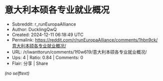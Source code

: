 # 意大利本硕各专业就业概况

- Subreddit: r_runEuropaAlliance
- Author: DucklingQwQ
- Created: 2024-12-11 06:18:49 UTC
- Permalink: https://reddit.com/r/runEuropaAlliance/comments/1hbn9ck/意大利本硕各专业就业概况/
- URL: /r/iwanttorun/comments/1f0w619/意大利本硕各专业就业概况/
- Ups: 4 | Ratio: 0.84 | Comments: 0
- Flair: 分享 | Share

_(no selftext)_
